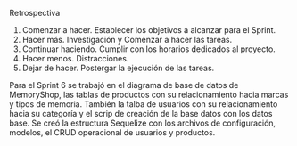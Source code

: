 Retrospectiva

1. Comenzar a hacer.
    Establecer los objetivos a alcanzar para el Sprint.
2. Hacer más.
    Investigación y Comenzar a hacer las tareas.
3. Continuar haciendo.
    Cumplir con los horarios dedicados al proyecto.
4. Hacer menos.
    Distracciones.
5. Dejar de hacer.
    Postergar la ejecución de las tareas.

Para el Sprint 6 se trabajó en el diagrama de base de datos de MemoryShop, las tablas de productos con su relacionamiento hacia marcas y tipos de memoria. También la talba de usuarios con su relacionamiento hacia su categoría y el scrip de creación de la base datos con los datos base.
Se creó la estructura Sequelize con los archivos de configuración, modelos, el CRUD operacional de usuarios y productos.
